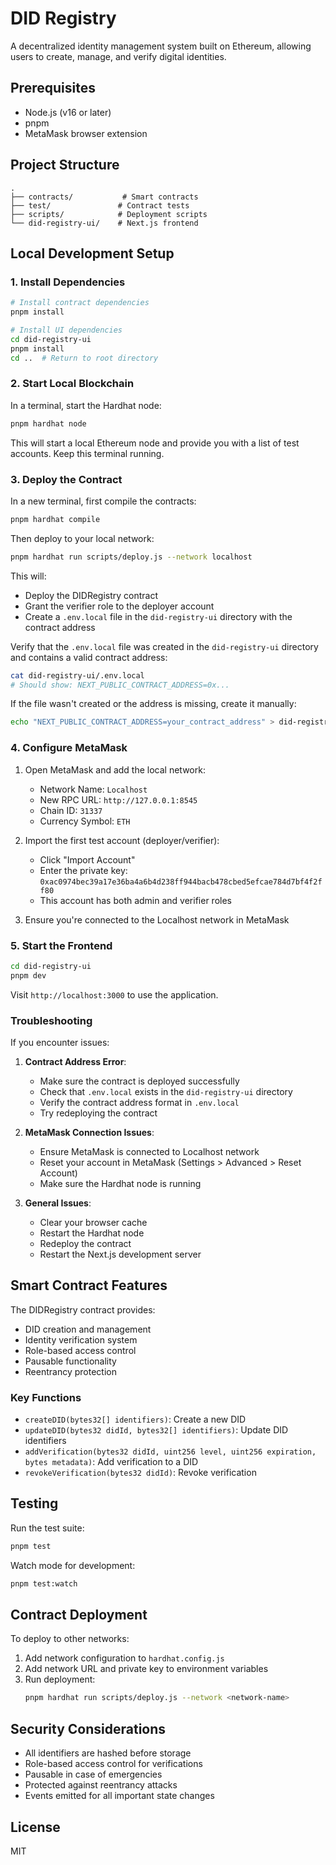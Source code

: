 # DID Registry

A decentralized identity management system built on Ethereum, allowing users to create, manage, and verify digital identities.

## Prerequisites

- Node.js (v16 or later)
- pnpm
- MetaMask browser extension

## Project Structure

```
.
├── contracts/           # Smart contracts
├── test/               # Contract tests
├── scripts/            # Deployment scripts
└── did-registry-ui/    # Next.js frontend
```

## Local Development Setup

### 1. Install Dependencies

```bash
# Install contract dependencies
pnpm install

# Install UI dependencies
cd did-registry-ui
pnpm install
cd ..  # Return to root directory
```

### 2. Start Local Blockchain

In a terminal, start the Hardhat node:

```bash
pnpm hardhat node
```

This will start a local Ethereum node and provide you with a list of test accounts. Keep this terminal running.

### 3. Deploy the Contract

In a new terminal, first compile the contracts:

```bash
pnpm hardhat compile
```

Then deploy to your local network:

```bash
pnpm hardhat run scripts/deploy.js --network localhost
```

This will:

- Deploy the DIDRegistry contract
- Grant the verifier role to the deployer account
- Create a `.env.local` file in the `did-registry-ui` directory with the contract address

Verify that the `.env.local` file was created in the `did-registry-ui` directory and contains a valid contract address:

```bash
cat did-registry-ui/.env.local
# Should show: NEXT_PUBLIC_CONTRACT_ADDRESS=0x...
```

If the file wasn't created or the address is missing, create it manually:

```bash
echo "NEXT_PUBLIC_CONTRACT_ADDRESS=your_contract_address" > did-registry-ui/.env.local
```

### 4. Configure MetaMask

1. Open MetaMask and add the local network:

   - Network Name: `Localhost`
   - New RPC URL: `http://127.0.0.1:8545`
   - Chain ID: `31337`
   - Currency Symbol: `ETH`

2. Import the first test account (deployer/verifier):

   - Click "Import Account"
   - Enter the private key: `0xac0974bec39a17e36ba4a6b4d238ff944bacb478cbed5efcae784d7bf4f2ff80`
   - This account has both admin and verifier roles

3. Ensure you're connected to the Localhost network in MetaMask

### 5. Start the Frontend

```bash
cd did-registry-ui
pnpm dev
```

Visit `http://localhost:3000` to use the application.

### Troubleshooting

If you encounter issues:

1. **Contract Address Error**:

   - Make sure the contract is deployed successfully
   - Check that `.env.local` exists in the `did-registry-ui` directory
   - Verify the contract address format in `.env.local`
   - Try redeploying the contract

2. **MetaMask Connection Issues**:

   - Ensure MetaMask is connected to Localhost network
   - Reset your account in MetaMask (Settings > Advanced > Reset Account)
   - Make sure the Hardhat node is running

3. **General Issues**:
   - Clear your browser cache
   - Restart the Hardhat node
   - Redeploy the contract
   - Restart the Next.js development server

## Smart Contract Features

The DIDRegistry contract provides:

- DID creation and management
- Identity verification system
- Role-based access control
- Pausable functionality
- Reentrancy protection

### Key Functions

- `createDID(bytes32[] identifiers)`: Create a new DID
- `updateDID(bytes32 didId, bytes32[] identifiers)`: Update DID identifiers
- `addVerification(bytes32 didId, uint256 level, uint256 expiration, bytes metadata)`: Add verification to a DID
- `revokeVerification(bytes32 didId)`: Revoke verification

## Testing

Run the test suite:

```bash
pnpm test
```

Watch mode for development:

```bash
pnpm test:watch
```

## Contract Deployment

To deploy to other networks:

1. Add network configuration to `hardhat.config.js`
2. Add network URL and private key to environment variables
3. Run deployment:
   ```bash
   pnpm hardhat run scripts/deploy.js --network <network-name>
   ```

## Security Considerations

- All identifiers are hashed before storage
- Role-based access control for verifications
- Pausable in case of emergencies
- Protected against reentrancy attacks
- Events emitted for all important state changes

## License

MIT

